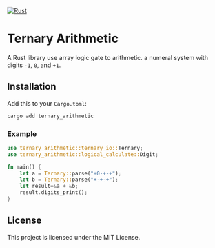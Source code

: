 [![Rust](https://github.com/Trehinos/balanced-ternary/actions/workflows/rust.yml/badge.svg)](https://github.com/10555gff/ternary_computer)

# Ternary Arithmetic

A Rust library use array logic gate to arithmetic.
a numeral system with digits `-1`, `0`, and `+1`.

## Installation

Add this to your `Cargo.toml`:

```rust
cargo add ternary_arithmetic
```

### Example

```rust
use ternary_arithmetic::ternary_io::Ternary;
use ternary_arithmetic::logical_calculate::Digit;

fn main() {
    let a = Ternary::parse("+0-+-+");
    let b = Ternary::parse("+-+-+");
    let result=&a + &b;
    result.digits_print();
}

```

## License

This project is licensed under the MIT License.
